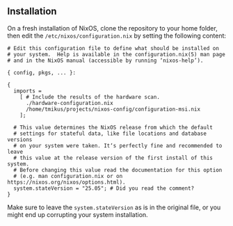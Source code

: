 ## Installation

On a fresh installation of NixOS, clone the repository to your home folder, then edit the `/etc/nixos/configuration.nix` by setting the following content:

```
# Edit this configuration file to define what should be installed on
# your system.  Help is available in the configuration.nix(5) man page
# and in the NixOS manual (accessible by running ‘nixos-help’).

{ config, pkgs, ... }:

{
  imports =
    [ # Include the results of the hardware scan.
      ./hardware-configuration.nix
      /home/tmikus/projects/nixos-config/configuration-msi.nix
    ];

  # This value determines the NixOS release from which the default
  # settings for stateful data, like file locations and database versions
  # on your system were taken. It‘s perfectly fine and recommended to leave
  # this value at the release version of the first install of this system.
  # Before changing this value read the documentation for this option
  # (e.g. man configuration.nix or on https://nixos.org/nixos/options.html).
  system.stateVersion = "25.05"; # Did you read the comment?
}
```

Make sure to leave the `system.stateVersion` as is in the original file, or you might end up corrupting your system installation.
